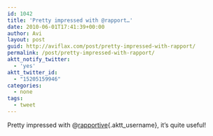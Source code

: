 ```yaml
---
id: 1042
title: 'Pretty impressed with @rapport…'
date: 2010-06-01T17:41:39+00:00
author: Avi
layout: post
guid: http://aviflax.com/post/pretty-impressed-with-rapport/
permalink: /post/pretty-impressed-with-rapport/
aktt_notify_twitter:
  - 'yes'
aktt_twitter_id:
  - "15205159946"
categories:
  - none
tags:
  - tweet
---
```

Pretty impressed with @[rapportive](http://twitter.com/rapportive){.aktt_username}, it&#8217;s quite useful!